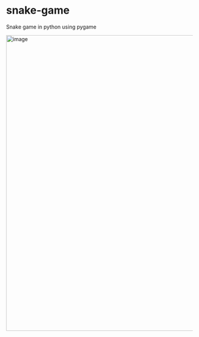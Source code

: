 # snake-game
Snake game in python using pygame

<img width="796" alt="image" src="https://github.com/user-attachments/assets/be647319-fc37-459c-9c23-0a989c94cfe0">
